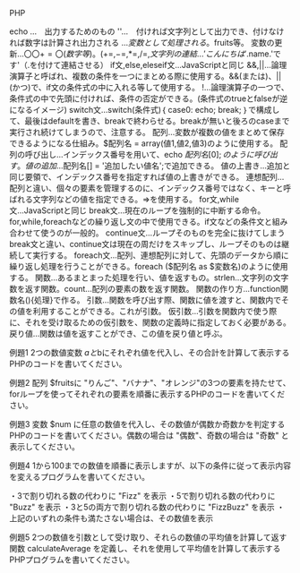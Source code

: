 PHP 

echo ...　出力するためのもの
''...　付ければ文字列として出力でき、付けなければ数字は計算され出力される
$...　変数として処理される。$fruits等。
変数の更新...$〇〇 += 〇(数字等)。(+=,-=,*=,/=,%=)
文字列の連結...'こんにちは'.$name.'です'（.を付けて連結させる）
if文,else,eleseif文...JavaScriptと同じ
&&,||...論理演算子と呼ばれ、複数の条件を一つにまとめる際に使用する。&&(または)、||(かつ)で、if文の条件式の中に入れる等して使用する。
!...論理演算子の一つで、条件式の中で先頭に付ければ、条件の否定ができる。(条件式のtrueとfalseが逆になるイメージ)
switch文...switch(条件式)｛
case0:
echo;
break;
｝で構成して、最後はdefaultを書き、breakで終わらせる。breakが無いと後ろのcaseまで実行され続けてしまうので、注意する。
配列...変数が複数の値をまとめて保存できるようになる仕組み。$配列名 = array(値1,値2,値3)のように使用する。
配列の呼び出し...インデックス番号を用いて、echo $配列名[0];のように呼び出す。
値の追加...$配列名[] = '追加したい値名';で追加できる。
値の上書き...追加と同じ要領で、インデックス番号を指定すれば値の上書きができる。
連想配列...配列と違い、個々の要素を管理するのに、インデックス番号ではなく、キーと呼ばれる文字列などの値を指定できる。=>を使用する。
for文,while文...JavaScriptと同じ
break文...現在のループを強制的に中断する命令。for,while,foreachなどの繰り返し文の中で使用できる。if文などの条件文と組み合わせて使うのが一般的。
continue文...ループそのものを完全に抜けてしまうbreak文と違い、continue文は現在の周だけをスキップし、ループそのものは継続して実行する。
foreach文...配列、連想配列に対して、先頭のデータから順に繰り返し処理を行うことができる。foreach ($配列名 as $変数名)のように使用する。
関数...あるまとまった処理を行い、値を返すもの。strlen...文字列の文字数を返す関数。count...配列の要素の数を返す関数。
関数の作り方...function関数名(){処理}で作る。
引数...関数を呼び出す際、関数に値を渡すと、関数内でその値を利用することができる。これが引数。
仮引数...引数を関数内で使う際に、それを受け取るための仮引数を、関数の定義時に指定しておく必要がある。
戻り値...関数は値を返すことができ、この値を戻り値と呼ぶ。


例題1
2つの数値変数 $aと$bにそれぞれ値を代入し、その合計を計算して表示するPHPのコードを書いてください。
<?php
$a = 5;
$b = 7;
$sum = $a + $b;
echo "合計: ".$sum;
?>

例題2
配列 $fruitsに "りんご"、"バナナ"、"オレンジ"の3つの要素を持たせて、forループを使ってそれぞれの要素を順番に表示するPHPのコードを書いてください。
<?php
$fruits = array("りんご","バナナ","オレンジ");
for($i = 0, $i = count($fruits), $i++) {
echo $fruits[$i];
}
?>

例題3
変数 $num に任意の数値を代入し、その数値が偶数か奇数かを判定するPHPのコードを書いてください。偶数の場合は "偶数"、奇数の場合は "奇数" と表示してください。
<?php
$num = 8;
if($num % 2 == 0) {
echo "偶数";
} else {
echo "奇数";
}
?>

例題4
1から100までの数値を順番に表示しますが、以下の条件に従って表示内容を変えるプログラムを書いてください。

・3で割り切れる数の代わりに "Fizz" を表示
・5で割り切れる数の代わりに "Buzz" を表示
・3と5の両方で割り切れる数の代わりに "FizzBuzz" を表示
・上記のいずれの条件も満たさない場合は、その数値を表示
<?php
for ($i = 1; $i <= 100; $i++) {
if ($i % 15 == 0) {
echo "FizzBuzz";
} elseif ($i % 3 == 0) {
echo "Fizz";
} elseif ($i % 5 == 0) {
echo "Buzz";
} else {
echo $i;
}
}
?>

例題5
2つの数値を引数として受け取り、それらの数値の平均値を計算して返す関数 calculateAverage を定義し、それを使用して平均値を計算して表示するPHPプログラムを書いてください。
<?php
function calculateAverage($num1, $num2) {
$average = ($num1 + $num2) / 2;
return $average;
}
$number1 = 30;
$number2 = 50;

echo "平均値: ".calculateAverage($number1, $number2);
?>
